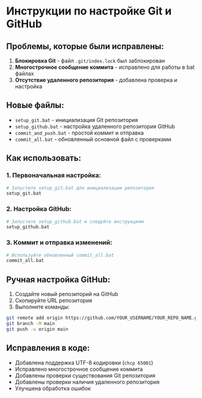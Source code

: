 # Инструкции по настройке Git и GitHub

## Проблемы, которые были исправлены:

1. **Блокировка Git** - файл `.git/index.lock` был заблокирован
2. **Многострочное сообщение коммита** - исправлено для работы в bat файлах
3. **Отсутствие удаленного репозитория** - добавлена проверка и настройка

## Новые файлы:

- `setup_git.bat` - инициализация Git репозитория
- `setup_github.bat` - настройка удаленного репозитория GitHub
- `commit_and_push.bat` - простой коммит и отправка
- `commit_all.bat` - обновленный основной файл с проверками

## Как использовать:

### 1. Первоначальная настройка:
```bash
# Запустите setup_git.bat для инициализации репозитория
setup_git.bat
```

### 2. Настройка GitHub:
```bash
# Запустите setup_github.bat и следуйте инструкциям
setup_github.bat
```

### 3. Коммит и отправка изменений:
```bash
# Используйте обновленный commit_all.bat
commit_all.bat
```

## Ручная настройка GitHub:

1. Создайте новый репозиторий на GitHub
2. Скопируйте URL репозитория
3. Выполните команды:
```bash
git remote add origin https://github.com/YOUR_USERNAME/YOUR_REPO_NAME.git
git branch -M main
git push -u origin main
```

## Исправления в коде:

- Добавлена поддержка UTF-8 кодировки (`chcp 65001`)
- Исправлено многострочное сообщение коммита
- Добавлены проверки существования Git репозитория
- Добавлены проверки наличия удаленного репозитория
- Улучшена обработка ошибок
